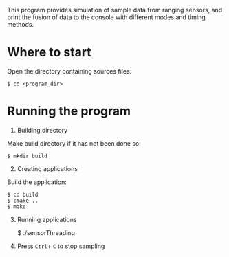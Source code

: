 This program provides simulation of sample data from ranging sensors, and print the fusion of data to the console with different modes and timing methods.

# Where to start

Open the directory containing sources files: 

	$ cd <program_dir>


# Running the program

1. Building directory

Make build directory if it has not been done so:

	$ mkdir build

2. Creating applications
    
Build the application:

	$ cd build
	$ cmake ..
	$ make

3. Running applications

	$ ./sensorThreading

4. Press `Ctrl`+ `C` to stop sampling
